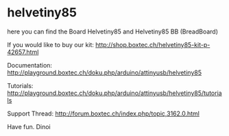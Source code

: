 # helvetiny85

here you can find the Board Helvetiny85 and Helvetiny85 BB (BreadBoard)

If you would like to buy our kit: http://shop.boxtec.ch/helvetiny85-kit-p-42657.html

Documentation: http://playground.boxtec.ch/doku.php/arduino/attinyusb/helvetiny85

Tutorials: http://playground.boxtec.ch/doku.php/arduino/attinyusb/helvetiny85/tutorials

Support Thread: http://forum.boxtec.ch/index.php/topic,3162.0.html

Have fun.
Dinoi
